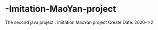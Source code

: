 # -Imitation-MaoYan-project
The second java project : Imitation MaoYan project
Create Date: 2020-1-2
